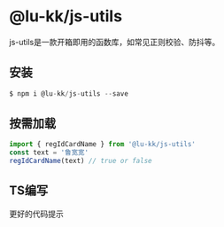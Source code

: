 # @lu-kk/js-utils
<!-- 具体使用请查看文档【[文档地址](http://jintingyo.com/web/js-utils/)】 -->
js-utils是一款开箱即用的函数库，如常见正则校验、防抖等。
## 安装
```javascript
$ npm i @lu-kk/js-utils --save
```

## 按需加载
```javascript
import { regIdCardName } from '@lu-kk/js-utils'
const text = '鲁宽宽'
regIdCardName(text) // true or false
```
## TS编写
更好的代码提示
